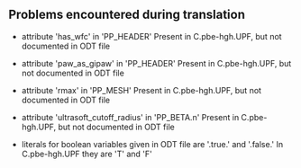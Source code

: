 Problems encountered during translation
---------------------------------------

- attribute 'has_wfc' in 'PP_HEADER' 
  Present in C.pbe-hgh.UPF, but not documented in ODT file
- attribute 'paw_as_gipaw' in 'PP_HEADER' 
  Present in C.pbe-hgh.UPF, but not documented in ODT file
- attribute 'rmax' in 'PP_MESH' 
  Present in C.pbe-hgh.UPF, but not documented in ODT file
- attribute 'ultrasoft_cutoff_radius' in 'PP_BETA.n' 
  Present in C.pbe-hgh.UPF, but not documented in ODT file

- literals for boolean variables given in ODT file are '.true.' and '.false.'
  In C.pbe-hgh.UPF they are 'T' and 'F'
